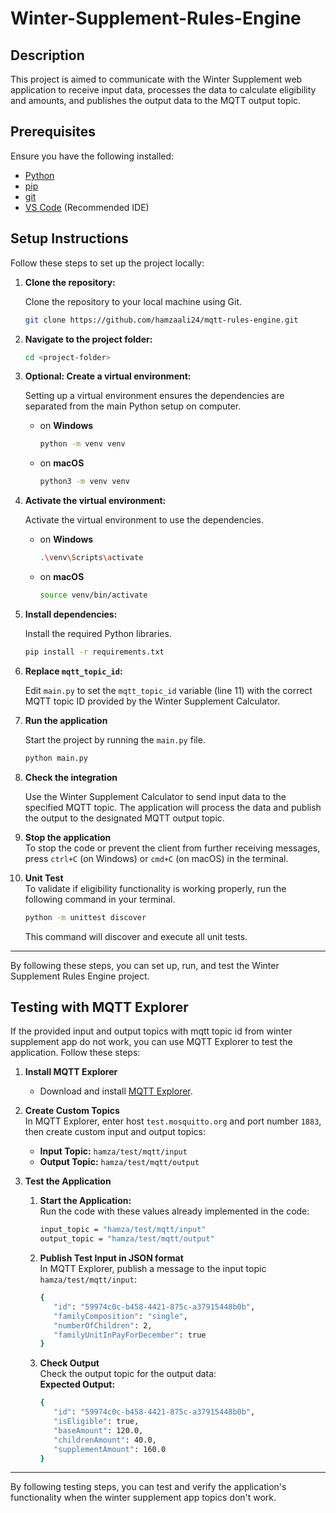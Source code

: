 # Winter-Supplement-Rules-Engine

## Description

This project is aimed to communicate with the Winter Supplement web application to receive input data, processes the data to calculate eligibility and amounts, and publishes the output data to the MQTT output topic.

## Prerequisites

Ensure you have the following installed:

- [Python](https://www.python.org/downloads/)
- [pip](https://pip.pypa.io/en/stable/installation/)
- [git](https://git-scm.com/book/en/v2/Getting-Started-Installing-Git)
- [VS Code](https://code.visualstudio.com/download) (Recommended IDE)

## Setup Instructions

Follow these steps to set up the project locally:

1. **Clone the repository:**

   Clone the repository to your local machine using Git.

   ```bash
   git clone https://github.com/hamzaali24/mqtt-rules-engine.git
   ```

2. **Navigate to the project folder:**

   ```bash
   cd <project-folder>
   ```

3. **Optional: Create a virtual environment:**

   Setting up a virtual environment ensures the dependencies are separated from the main Python setup on computer.

   - on **Windows**

     ```bash
     python -m venv venv
     ```

   - on **macOS**

     ```bash
     python3 -m venv venv
     ```

4. **Activate the virtual environment:**

   Activate the virtual environment to use the dependencies.

   - on **Windows**

     ```bash
     .\venv\Scripts\activate
     ```

   - on **macOS**

     ```bash
     source venv/bin/activate
     ```

5. **Install dependencies:**

   Install the required Python libraries.

   ```bash
   pip install -r requirements.txt
   ```

6. **Replace `mqtt_topic_id`:**

   Edit `main.py` to set the `mqtt_topic_id` variable (line 11) with the correct MQTT topic ID provided by the Winter Supplement Calculator.

7. **Run the application**

   Start the project by running the `main.py` file.

   ```bash
   python main.py
   ```

8. **Check the integration**

   Use the Winter Supplement Calculator to send input data to the specified MQTT topic. The application will process the data and publish the output to the designated MQTT output topic.

9. **Stop the application**  
   To stop the code or prevent the client from further receiving messages, press `ctrl+C` (on Windows) or `cmd+C` (on macOS) in the terminal.

10. **Unit Test**  
   To validate if eligibility functionality is working properly, run the following command in your terminal.
      ```bash
      python -m unittest discover
      ```
      This command will discover and execute all unit tests.

---

By following these steps, you can set up, run, and test the Winter Supplement Rules Engine project.

## Testing with MQTT Explorer

If the provided input and output topics with mqtt topic id from winter supplement app do not work, you can use MQTT Explorer to test the application. Follow these steps:

1. **Install MQTT Explorer**

   - Download and install [MQTT Explorer](https://mqtt-explorer.com/).

2. **Create Custom Topics**  
   In MQTT Explorer, enter host `test.mosquitto.org` and port number `1883`, then create custom input and output topics:

   - **Input Topic:** `hamza/test/mqtt/input`
   - **Output Topic:** `hamza/test/mqtt/output`

3. **Test the Application**

   1. **Start the Application:**  
      Run the code with these values already implemented in the code:

      ```bash
      input_topic = "hamza/test/mqtt/input"
      output_topic = "hamza/test/mqtt/output"
      ```

   2. **Publish Test Input in JSON format**  
      In MQTT Explorer, publish a message to the input topic `hamza/test/mqtt/input`:

      ```bash
      {
         "id": "59974c0c-b458-4421-875c-a37915448b0b",
         "familyComposition": "single",
         "numberOfChildren": 2,
         "familyUnitInPayForDecember": true
      }
      ```

   3. **Check Output**  
      Check the output topic for the output data:  
      **Expected Output:**

      ```bash
      {
         "id": "59974c0c-b458-4421-875c-a37915448b0b",
         "isEligible": true,
         "baseAmount": 120.0,
         "childrenAmount": 40.0,
         "supplementAmount": 160.0
      }
      ```

---

By following testing steps, you can test and verify the application's functionality when the winter supplement app topics don't work.

